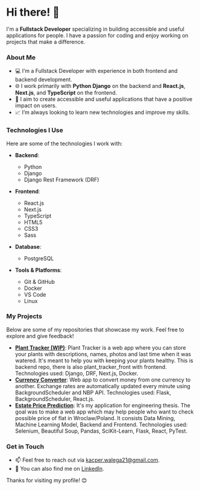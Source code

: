 # Hi there! 👋

I'm a **Fullstack Developer** specializing in building accessible and useful applications for people. I have a passion for coding and enjoy working on projects that make a difference.

### About Me

- 💻 I’m a Fullstack Developer with experience in both frontend and backend development.
- 🌐 I work primarily with **Python Django** on the backend and **React.js**, **Next.js**, and **TypeScript** on the frontend.
- 🎯 I aim to create accessible and useful applications that have a positive impact on users.
- 📈 I’m always looking to learn new technologies and improve my skills.

### Technologies I Use

Here are some of the technologies I work with:

- **Backend**:
  - Python
  - Django
  - Django Rest Framework (DRF)

- **Frontend**:
  - React.js
  - Next.js
  - TypeScript
  - HTML5
  - CSS3
  - Sass

- **Database**:
  - PostgreSQL

- **Tools & Platforms**:
  - Git & GitHub
  - Docker
  - VS Code
  - Linux

### My Projects

Below are some of my repositories that showcase my work. Feel free to explore and give feedback!

- [**Plant Tracker (WIP)**](https://github.com/non4me21/plant_tracker): Plant Tracker is a web app where you can store your plants with descriptions, names, photos and last time when it was watered. It's meant to help you with keeping your plants healthy. This is backend repo, there is also plant_tracker_front with frontend. Technologies used: Django, DRF, Next.js, Docker.
- [**Currency Converter**](https://github.com/non4me21/currency-converter): Web app to convert money from one currency to another. Exchange rates are automatically updated every minute using BackgroundScheduler and NBP API. Technologies used: Flask, BackgroundScheduler, React.js.
- [**Estate Price Prediction**](https://github.com/non4me21/estate-price-prediction): It's my application for engineering thesis. The goal was to make a web app which may help people who want to check possible price of flat in Wroclaw/Poland. It consists Data Mining, Machine Learning Model, Backend and Frontend. Technologies used: Selenium, Beautiful Soup, Pandas, SciKit-Learn, Flask, React, PyTest.

### Get in Touch

- 📫 Feel free to reach out via [kacper.walega21@gmail.com](mailto:kacper.walega21@gmail.com).
- 💬 You can also find me on [LinkedIn](https://www.linkedin.com/in/kacper-wal%C4%99ga-2461a3265/).

Thanks for visiting my profile! 😊
